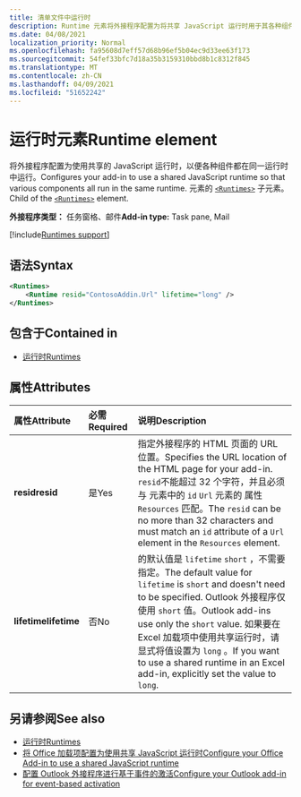 ```yaml
---
title: 清单文件中运行时
description: Runtime 元素将外接程序配置为将共享 JavaScript 运行时用于其各种组件，例如功能区、任务窗格、自定义函数。
ms.date: 04/08/2021
localization_priority: Normal
ms.openlocfilehash: fa95608d7eff57d68b96ef5b04ec9d33ee63f173
ms.sourcegitcommit: 54fef33bfc7d18a35b3159310bbd8b1c8312f845
ms.translationtype: MT
ms.contentlocale: zh-CN
ms.lasthandoff: 04/09/2021
ms.locfileid: "51652242"
---
```

# <a name="runtime-element"></a><span data-ttu-id="26ac7-103">运行时元素</span><span class="sxs-lookup"><span data-stu-id="26ac7-103">Runtime element</span></span>

<span data-ttu-id="26ac7-104">将外接程序配置为使用共享的 JavaScript 运行时，以便各种组件都在同一运行时中运行。</span><span class="sxs-lookup"><span data-stu-id="26ac7-104">Configures your add-in to use a shared JavaScript runtime so that various components all run in the same runtime.</span></span> <span data-ttu-id="26ac7-105">元素的 [`<Runtimes>`](runtimes.md) 子元素。</span><span class="sxs-lookup"><span data-stu-id="26ac7-105">Child of the [`<Runtimes>`](runtimes.md) element.</span></span>

<span data-ttu-id="26ac7-106">**外接程序类型：** 任务窗格、邮件</span><span class="sxs-lookup"><span data-stu-id="26ac7-106">**Add-in type:** Task pane, Mail</span></span>

[!include[Runtimes support](../../includes/runtimes-note.md)]

## <a name="syntax"></a><span data-ttu-id="26ac7-107">语法</span><span class="sxs-lookup"><span data-stu-id="26ac7-107">Syntax</span></span>

```XML
<Runtimes>
    <Runtime resid="ContosoAddin.Url" lifetime="long" />
</Runtimes>
```

## <a name="contained-in"></a><span data-ttu-id="26ac7-108">包含于</span><span class="sxs-lookup"><span data-stu-id="26ac7-108">Contained in</span></span>

- [<span data-ttu-id="26ac7-109">运行时</span><span class="sxs-lookup"><span data-stu-id="26ac7-109">Runtimes</span></span>](runtimes.md)

## <a name="attributes"></a><span data-ttu-id="26ac7-110">属性</span><span class="sxs-lookup"><span data-stu-id="26ac7-110">Attributes</span></span>

|  <span data-ttu-id="26ac7-111">属性</span><span class="sxs-lookup"><span data-stu-id="26ac7-111">Attribute</span></span>  |  <span data-ttu-id="26ac7-112">必需</span><span class="sxs-lookup"><span data-stu-id="26ac7-112">Required</span></span>  |  <span data-ttu-id="26ac7-113">说明</span><span class="sxs-lookup"><span data-stu-id="26ac7-113">Description</span></span>  |
|:-----|:-----|:-----|
|  <span data-ttu-id="26ac7-114">**resid**</span><span class="sxs-lookup"><span data-stu-id="26ac7-114">**resid**</span></span>  |  <span data-ttu-id="26ac7-115">是</span><span class="sxs-lookup"><span data-stu-id="26ac7-115">Yes</span></span>  | <span data-ttu-id="26ac7-116">指定外接程序的 HTML 页面的 URL 位置。</span><span class="sxs-lookup"><span data-stu-id="26ac7-116">Specifies the URL location of the HTML page for your add-in.</span></span> <span data-ttu-id="26ac7-117">`resid`不能超过 32 个字符，并且必须与 元素中的 `id` `Url` 元素的 属性 `Resources` 匹配。</span><span class="sxs-lookup"><span data-stu-id="26ac7-117">The `resid` can be no more than 32 characters and must match an `id` attribute of a `Url` element in the `Resources` element.</span></span> |
|  <span data-ttu-id="26ac7-118">**lifetime**</span><span class="sxs-lookup"><span data-stu-id="26ac7-118">**lifetime**</span></span>  |  <span data-ttu-id="26ac7-119">否</span><span class="sxs-lookup"><span data-stu-id="26ac7-119">No</span></span>  | <span data-ttu-id="26ac7-120">的默认值是 `lifetime` `short` ，不需要指定。</span><span class="sxs-lookup"><span data-stu-id="26ac7-120">The default value for `lifetime` is `short` and doesn't need to be specified.</span></span> <span data-ttu-id="26ac7-121">Outlook 外接程序仅使用 `short` 值。</span><span class="sxs-lookup"><span data-stu-id="26ac7-121">Outlook add-ins use only the `short` value.</span></span> <span data-ttu-id="26ac7-122">如果要在 Excel 加载项中使用共享运行时，请显式将值设置为 `long` 。</span><span class="sxs-lookup"><span data-stu-id="26ac7-122">If you want to use a shared runtime in an Excel add-in, explicitly set the value to `long`.</span></span> |

## <a name="see-also"></a><span data-ttu-id="26ac7-123">另请参阅</span><span class="sxs-lookup"><span data-stu-id="26ac7-123">See also</span></span>

- [<span data-ttu-id="26ac7-124">运行时</span><span class="sxs-lookup"><span data-stu-id="26ac7-124">Runtimes</span></span>](runtimes.md)
- [<span data-ttu-id="26ac7-125">将 Office 加载项配置为使用共享 JavaScript 运行时</span><span class="sxs-lookup"><span data-stu-id="26ac7-125">Configure your Office Add-in to use a shared JavaScript runtime</span></span>](../../develop/configure-your-add-in-to-use-a-shared-runtime.md)
- [<span data-ttu-id="26ac7-126">配置 Outlook 外接程序进行基于事件的激活</span><span class="sxs-lookup"><span data-stu-id="26ac7-126">Configure your Outlook add-in for event-based activation</span></span>](../../outlook/autolaunch.md)
